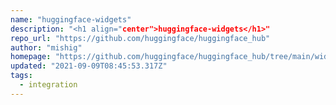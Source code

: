 ```yaml
---
name: "huggingface-widgets"
description: "<h1 align="center">huggingface-widgets</h1>"
repo_url: "https://github.com/huggingface/huggingface_hub"
author: "mishig"
homepage: "https://github.com/huggingface/huggingface_hub/tree/main/widgets"
updated: "2021-09-09T08:45:53.317Z"
tags: 
  - integration
---
```

